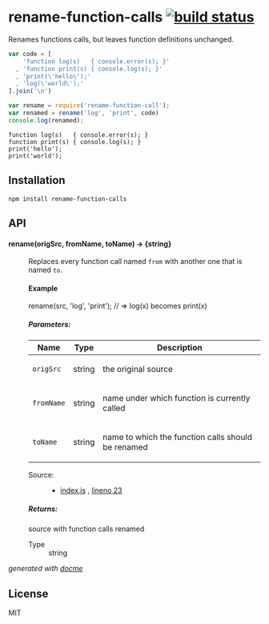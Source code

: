 # rename-function-calls [![build status](https://secure.travis-ci.org/thlorenz/rename-function-calls.png)](http://travis-ci.org/thlorenz/rename-function-calls)

Renames functions calls, but leaves function definitions unchanged.

```js
var code = [ 
    'function log(s)   { console.error(s); }'
  , 'function print(s) { console.log(s); }'
  , 'print(\'hello\');'
  , 'log(\'world\');'
].join('\n')

var rename = require('rename-function-call');
var renamed = rename('log', 'print', code)
console.log(renamed);
```

```
function log(s)   { console.error(s); }
function print(s) { console.log(s); }
print('hello');
print('world');
```
## Installation

    npm install rename-function-calls

## API

<!-- START docme generated API please keep comment here to allow auto update -->
<!-- DON'T EDIT THIS SECTION, INSTEAD RE-RUN docme TO UPDATE -->

<div>
<div class="jsdoc-githubify">
<section>
<article>
<div class="container-overview">
<dl class="details">
</dl>
</div>
<dl>
<dt>
<h4 class="name" id="rename"><span class="type-signature"></span>rename<span class="signature">(origSrc, fromName, toName)</span><span class="type-signature"> &rarr; {string}</span></h4>
</dt>
<dd>
<div class="description">
<p>Replaces every function call named <code>from</code> with another one that is named <code>to</code>.</p>
<h4>Example</h4>
<p>   rename(src, 'log', 'print');
// =&gt; log(x) becomes print(x)</p>
</div>
<h5>Parameters:</h5>
<table class="params">
<thead>
<tr>
<th>Name</th>
<th>Type</th>
<th class="last">Description</th>
</tr>
</thead>
<tbody>
<tr>
<td class="name"><code>origSrc</code></td>
<td class="type">
<span class="param-type">string</span>
</td>
<td class="description last"><p>the original source</p></td>
</tr>
<tr>
<td class="name"><code>fromName</code></td>
<td class="type">
<span class="param-type">string</span>
</td>
<td class="description last"><p>name under which function is currently called</p></td>
</tr>
<tr>
<td class="name"><code>toName</code></td>
<td class="type">
<span class="param-type">string</span>
</td>
<td class="description last"><p>name to which the function calls should be renamed</p></td>
</tr>
</tbody>
</table>
<dl class="details">
<dt class="tag-source">Source:</dt>
<dd class="tag-source"><ul class="dummy">
<li>
<a href="https://github.com/thlorenz/rename-function-calls/blob/master/index.js">index.js</a>
<span>, </span>
<a href="https://github.com/thlorenz/rename-function-calls/blob/master/index.js#L23">lineno 23</a>
</li>
</ul></dd>
</dl>
<h5>Returns:</h5>
<div class="param-desc">
<p>source with function calls renamed</p>
</div>
<dl>
<dt>
Type
</dt>
<dd>
<span class="param-type">string</span>
</dd>
</dl>
</dd>
</dl>
</article>
</section>
</div>

*generated with [docme](https://github.com/thlorenz/docme)*
</div>
<!-- END docme generated API please keep comment here to allow auto update -->

## License

MIT
